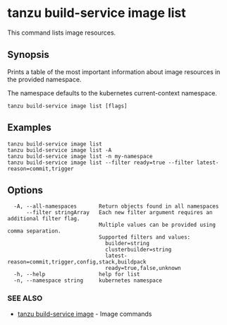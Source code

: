 # tanzu build-service image list

This command lists image resources.

## Synopsis

Prints a table of the most important information about image resources in the provided namespace.

The namespace defaults to the kubernetes current-context namespace.

```console
tanzu build-service image list [flags]
```

## Examples

```console
tanzu build-service image list
tanzu build-service image list -A
tanzu build-service image list -n my-namespace
tanzu build-service image list --filter ready=true --filter latest-reason=commit,trigger
```

## Options

```console
  -A, --all-namespaces       Return objects found in all namespaces
      --filter stringArray   Each new filter argument requires an additional filter flag.
                             Multiple values can be provided using comma separation.
                             Supported filters and values:
                               builder=string
                               clusterbuilder=string
                               latest-reason=commit,trigger,config,stack,buildpack
                               ready=true,false,unknown
  -h, --help                 help for list
  -n, --namespace string     kubernetes namespace
```

### SEE ALSO

* [tanzu build-service image](tanzu_build-service_image.md)	 - Image commands

